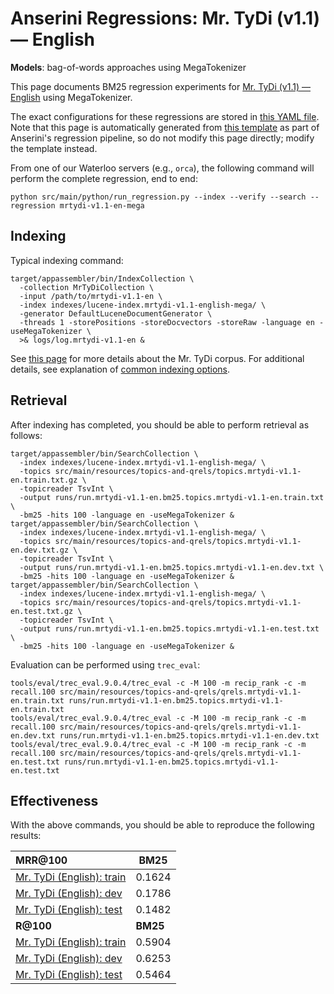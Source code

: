 # Anserini Regressions: Mr. TyDi (v1.1) &mdash; English

**Models**: bag-of-words approaches using MegaTokenizer

This page documents BM25 regression experiments for [Mr. TyDi (v1.1) &mdash; English](https://github.com/castorini/mr.tydi) using MegaTokenizer.

The exact configurations for these regressions are stored in [this YAML file](../src/main/resources/regression/mrtydi-v1.1-en-mega.yaml).
Note that this page is automatically generated from [this template](../src/main/resources/docgen/templates/mrtydi-v1.1-en-mega.template) as part of Anserini's regression pipeline, so do not modify this page directly; modify the template instead.

From one of our Waterloo servers (e.g., `orca`), the following command will perform the complete regression, end to end:

```
python src/main/python/run_regression.py --index --verify --search --regression mrtydi-v1.1-en-mega
```

## Indexing

Typical indexing command:

```
target/appassembler/bin/IndexCollection \
  -collection MrTyDiCollection \
  -input /path/to/mrtydi-v1.1-en \
  -index indexes/lucene-index.mrtydi-v1.1-english-mega/ \
  -generator DefaultLuceneDocumentGenerator \
  -threads 1 -storePositions -storeDocvectors -storeRaw -language en -useMegaTokenizer \
  >& logs/log.mrtydi-v1.1-en &
```

See [this page](https://github.com/castorini/mr.tydi) for more details about the Mr. TyDi corpus.
For additional details, see explanation of [common indexing options](common-indexing-options.md).

## Retrieval

After indexing has completed, you should be able to perform retrieval as follows:

```
target/appassembler/bin/SearchCollection \
  -index indexes/lucene-index.mrtydi-v1.1-english-mega/ \
  -topics src/main/resources/topics-and-qrels/topics.mrtydi-v1.1-en.train.txt.gz \
  -topicreader TsvInt \
  -output runs/run.mrtydi-v1.1-en.bm25.topics.mrtydi-v1.1-en.train.txt \
  -bm25 -hits 100 -language en -useMegaTokenizer &
target/appassembler/bin/SearchCollection \
  -index indexes/lucene-index.mrtydi-v1.1-english-mega/ \
  -topics src/main/resources/topics-and-qrels/topics.mrtydi-v1.1-en.dev.txt.gz \
  -topicreader TsvInt \
  -output runs/run.mrtydi-v1.1-en.bm25.topics.mrtydi-v1.1-en.dev.txt \
  -bm25 -hits 100 -language en -useMegaTokenizer &
target/appassembler/bin/SearchCollection \
  -index indexes/lucene-index.mrtydi-v1.1-english-mega/ \
  -topics src/main/resources/topics-and-qrels/topics.mrtydi-v1.1-en.test.txt.gz \
  -topicreader TsvInt \
  -output runs/run.mrtydi-v1.1-en.bm25.topics.mrtydi-v1.1-en.test.txt \
  -bm25 -hits 100 -language en -useMegaTokenizer &
```

Evaluation can be performed using `trec_eval`:

```
tools/eval/trec_eval.9.0.4/trec_eval -c -M 100 -m recip_rank -c -m recall.100 src/main/resources/topics-and-qrels/qrels.mrtydi-v1.1-en.train.txt runs/run.mrtydi-v1.1-en.bm25.topics.mrtydi-v1.1-en.train.txt
tools/eval/trec_eval.9.0.4/trec_eval -c -M 100 -m recip_rank -c -m recall.100 src/main/resources/topics-and-qrels/qrels.mrtydi-v1.1-en.dev.txt runs/run.mrtydi-v1.1-en.bm25.topics.mrtydi-v1.1-en.dev.txt
tools/eval/trec_eval.9.0.4/trec_eval -c -M 100 -m recip_rank -c -m recall.100 src/main/resources/topics-and-qrels/qrels.mrtydi-v1.1-en.test.txt runs/run.mrtydi-v1.1-en.bm25.topics.mrtydi-v1.1-en.test.txt
```

## Effectiveness

With the above commands, you should be able to reproduce the following results:

| **MRR@100**                                                                                                  | **BM25**  |
|:-------------------------------------------------------------------------------------------------------------|-----------|
| [Mr. TyDi (English): train](https://github.com/castorini/mr.tydi)                                            | 0.1624    |
| [Mr. TyDi (English): dev](https://github.com/castorini/mr.tydi)                                              | 0.1786    |
| [Mr. TyDi (English): test](https://github.com/castorini/mr.tydi)                                             | 0.1482    |
| **R@100**                                                                                                    | **BM25**  |
| [Mr. TyDi (English): train](https://github.com/castorini/mr.tydi)                                            | 0.5904    |
| [Mr. TyDi (English): dev](https://github.com/castorini/mr.tydi)                                              | 0.6253    |
| [Mr. TyDi (English): test](https://github.com/castorini/mr.tydi)                                             | 0.5464    |

